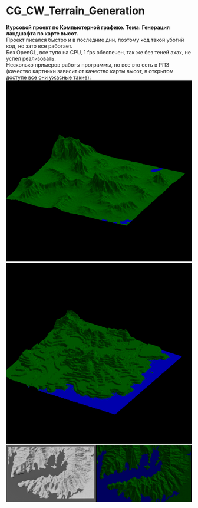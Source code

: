 # CG_CW_Terrain_Generation
__Курсовой проект по Компьютерной графике. Тема: Генерация ландшафта по карте высот.__  
Проект писался быстро и в последние дни, поэтому код такой убогий код, но зато все работает.  
Без OpenGL, все тупо на CPU, 1 fps обеспечен, так же без теней ахах, не успел реализовать.  
Несколько примеров работы программы, но все это есть в РПЗ (качество картники зависит от качество карты высот, в открытом доступе все они ужасные такие):  
![](https://github.com/viktorZebra/CG_CW_Terrain_Generation/blob/main/%D0%9F%D1%80%D0%B8%D0%BC%D0%B5%D1%80%D1%8B/%D0%BF%D1%80%D0%B8%D0%BC%D0%B5%D1%802.png)  
![](https://github.com/viktorZebra/CG_CW_Terrain_Generation/blob/main/%D0%9F%D1%80%D0%B8%D0%BC%D0%B5%D1%80%D1%8B/%D0%BF%D1%80%D0%B8%D0%BC%D0%B5%D1%801.png)  
![](https://github.com/viktorZebra/CG_CW_Terrain_Generation/blob/main/%D0%9F%D1%80%D0%B8%D0%BC%D0%B5%D1%80%D1%8B/%D1%81%D1%80%D0%B0%D0%B2%D0%BD%D0%B5%D0%BD%D0%B8%D0%B5.jpg "Мой результат и существующей программы")
